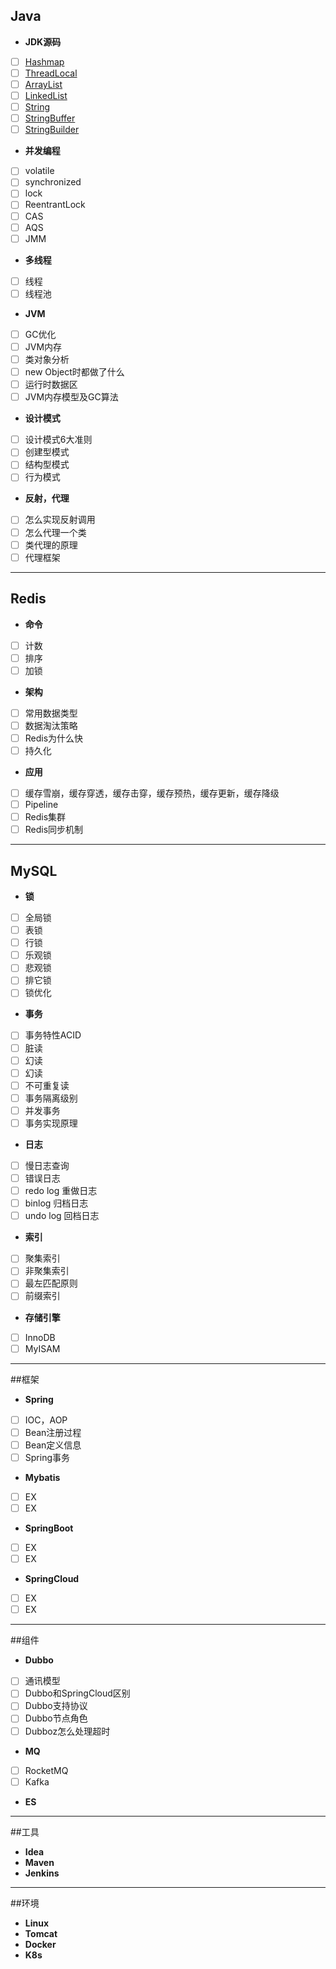## Java
+ **JDK源码**   
- [ ] [Hashmap](https://github.com/NPFDamon/Study/blob/main/src/main/resources/Map.md)   
- [ ] [ThreadLocal]()   
- [ ] [ArrayList]()   
- [ ] [LinkedList]()   
- [ ] [String]()   
- [ ] [StringBuffer]()   
- [ ] [StringBuilder]()   
+ **并发编程**   
- [ ] volatile
- [ ] synchronized
- [ ] lock
- [ ] ReentrantLock
- [ ] CAS
- [ ] AQS
- [ ] JMM
+ **多线程**   
- [ ] 线程
- [ ] 线程池
+ **JVM**   
- [ ] GC优化
- [ ] JVM内存
- [ ] 类对象分析
- [ ] new Object时都做了什么
- [ ] 运行时数据区
- [ ] JVM内存模型及GC算法
+ **设计模式**   
- [ ] 设计模式6大准则
- [ ] 创建型模式
- [ ] 结构型模式
- [ ] 行为模式
+ **反射，代理**
- [ ] 怎么实现反射调用
- [ ] 怎么代理一个类
- [ ] 类代理的原理
- [ ] 代理框架
---
## Redis
+ **命令**   
- [ ] 计数
- [ ] 排序
- [ ] 加锁
+ **架构**  
- [ ] 常用数据类型
- [ ] 数据淘汰策略
- [ ] Redis为什么快
- [ ] 持久化
+ **应用**   
- [ ] 缓存雪崩，缓存穿透，缓存击穿，缓存预热，缓存更新，缓存降级
- [ ] Pipeline
- [ ] Redis集群
- [ ] Redis同步机制

---
## MySQL

+ **锁**    
- [ ] 全局锁   
- [ ] 表锁   
- [ ] 行锁   
- [ ] 乐观锁 
- [ ] 悲观锁 
- [ ] 排它锁 
- [ ] 锁优化  
+ **事务**   
- [ ] 事务特性ACID   
- [ ] 脏读   
- [ ] 幻读   
- [ ] 幻读   
- [ ] 不可重复读   
- [ ] 事务隔离级别   
- [ ] 并发事务  
- [ ] 事务实现原理    
+ **日志**   
- [ ] 慢日志查询   
- [ ] 错误日志   
- [ ] redo log 重做日志
- [ ] binlog 归档日志   
- [ ] undo log 回档日志   
+ **索引**   
- [ ] 聚集索引   
- [ ] 非聚集索引   
- [ ] 最左匹配原则   
- [ ] 前缀索引   
+ **存储引擎**   
- [ ] InnoDB   
- [ ] MyISAM   
---
##框架
+ **Spring**  
- [ ] IOC，AOP
- [ ] Bean注册过程   
- [ ] Bean定义信息   
- [ ] Spring事务       
+ **Mybatis**  
- [ ] EX
- [ ] EX 
+ **SpringBoot**   
- [ ] EX
- [ ] EX
+ **SpringCloud**   
- [ ] EX
- [ ] EX
---
##组件
+ **Dubbo**
- [ ] 通讯模型
- [ ] Dubbo和SpringCloud区别
- [ ] Dubbo支持协议
- [ ] Dubbo节点角色
- [ ] Dubboz怎么处理超时
+ **MQ**
- [ ] RocketMQ
- [ ] Kafka
+ **ES**
---
##工具
+ **Idea**
+ **Maven**
+ **Jenkins**
---
##环境
+ **Linux** 
+ **Tomcat**
+ **Docker**
+ **K8s**